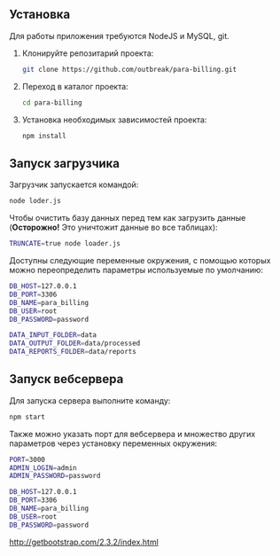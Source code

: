 ## Установка

Для работы приложения требуются NodeJS и MySQL, git.

1. Клонируйте репозитарий проекта:

   ```bash
   git clone https://github.com/outbreak/para-billing.git
   ```


2. Переход в каталог проекта:

   ```bash
   cd para-billing
   ```

3. Установка необходимых зависимостей проекта:

   ```bash
   npm install
   ```


## Запуск загрузчика

Загрузчик запускается командой:

```bash
node loder.js
```

Чтобы очистить базу данных перед тем как загрузить данные (**Осторожно!** Это уничтожит данные во все таблицах):

```bash
TRUNCATE=true node loader.js
```

Доступны следующие переменные окружения, с помощью которых можно переопределить параметры используемые по умолчанию:

```bash
DB_HOST=127.0.0.1
DB_PORT=3306
DB_NAME=para_billing
DB_USER=root
DB_PASSWORD=password

DATA_INPUT_FOLDER=data
DATA_OUTPUT_FOLDER=data/processed
DATA_REPORTS_FOLDER=data/reports
```

## Запуск вебсервера

Для запуска сервера выполните команду:

```bash
npm start
```

Также можно указать порт для вебсервера и множество других параметров через установку переменных окружения:

```bash
PORT=3000
ADMIN_LOGIN=admin
ADMIN_PASSWORD=password

DB_HOST=127.0.0.1
DB_PORT=3306
DB_NAME=para_billing
DB_USER=root
DB_PASSWORD=password
```

http://getbootstrap.com/2.3.2/index.html

